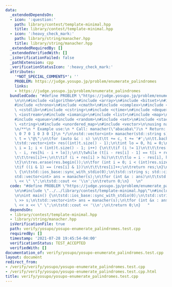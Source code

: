 ```yaml
---
data:
  _extendedDependsOn:
  - icon: ':question:'
    path: library/contest/template-minimal.hpp
    title: library/contest/template-minimal.hpp
  - icon: ':heavy_check_mark:'
    path: library/string/manacher.hpp
    title: library/string/manacher.hpp
  _extendedRequiredBy: []
  _extendedVerifiedWith: []
  _isVerificationFailed: false
  _pathExtension: cpp
  _verificationStatusIcon: ':heavy_check_mark:'
  attributes:
    '*NOT_SPECIAL_COMMENTS*': ''
    PROBLEM: https://judge.yosupo.jp/problem/enumerate_palindromes
    links:
    - https://judge.yosupo.jp/problem/enumerate_palindromes
  bundledCode: "#define PROBLEM \"https://judge.yosupo.jp/problem/enumerate_palindromes\"\
    \n\n\n#include <algorithm>\n#include <array>\n#include <bitset>\n#include <cassert>\n\
    #include <chrono>\n#include <cmath>\n#include <complex>\n#include <cstdio>\n#include\
    \ <cstdlib>\n#include <cstring>\n#include <ctime>\n#include <deque>\n#include\
    \ <iostream>\n#include <iomanip>\n#include <list>\n#include <map>\n#include <numeric>\n\
    #include <queue>\n#include <random>\n#include <set>\n#include <stack>\n#include\
    \ <string>\n#include <unordered_map>\n#include <vector>\n\nusing namespace std;\n\
    \n/**\n * Example use:\n * Call: manacher(\"abacaba\")\n * Return: {1 0 3 0 1\
    \ 0 7 0 1 0 3 0 1}\n */\n\nstd::vector<int> manacher(std::string s) {\n\tstd::string\
    \ t = \"@\";\n\tfor (auto &c : s) \n\t\tt += c, t += '#';\n\tt.back() = '&';\n\
    \tstd::vector<int> res((int)t.size() - 1);\n\tint lo = 0, hi = 0;\n\tfor (int\
    \ i = 1; i < (int)t.size() - 1; i++) {\n\t\tif (i != 1)\n\t\t\tres[i] = std::min(hi\
    \ - i, res[hi - i + lo]);\n\t\twhile (t[i - res[i] - 1] == t[i + res[i] + 1])\n\
    \t\t\tres[i]++;\n\t\tif (i + res[i] > hi)\n\t\t\tlo = i - res[i], hi = i + res[i];\n\
    \t}\n\tres.erase(res.begin());\n\tfor (int i = 0; i < (int)res.size(); i++)\n\t\
    \tif ((i & 1) == (res[i] & 1))\n\t\t\tres[i]++;\n\treturn res;\n}\n\nint main()\
    \ {\n\tstd::ios_base::sync_with_stdio(0);\n\tstd::string s; std::cin >> s;\n\t\
    std::vector<int> ans = manacher(s);\n\tfor (int &x : ans)\n\t\tstd::cout << x\
    \ << \" \";\n\tstd::cout << '\\n';\n\treturn 0;\n}   \n"
  code: "#define PROBLEM \"https://judge.yosupo.jp/problem/enumerate_palindromes\"\
    \n\n#include \"../../library/contest/template-minimal.hpp\"\n#include \"../../library/string/manacher.hpp\"\
    \n\nint main() {\n\tstd::ios_base::sync_with_stdio(0);\n\tstd::string s; std::cin\
    \ >> s;\n\tstd::vector<int> ans = manacher(s);\n\tfor (int &x : ans)\n\t\tstd::cout\
    \ << x << \" \";\n\tstd::cout << '\\n';\n\treturn 0;\n}   "
  dependsOn:
  - library/contest/template-minimal.hpp
  - library/string/manacher.hpp
  isVerificationFile: true
  path: verify/yosupo/yosupo-enumerate_palindromes.test.cpp
  requiredBy: []
  timestamp: '2021-07-28 19:45:54-04:00'
  verificationStatus: TEST_ACCEPTED
  verifiedWith: []
documentation_of: verify/yosupo/yosupo-enumerate_palindromes.test.cpp
layout: document
redirect_from:
- /verify/verify/yosupo/yosupo-enumerate_palindromes.test.cpp
- /verify/verify/yosupo/yosupo-enumerate_palindromes.test.cpp.html
title: verify/yosupo/yosupo-enumerate_palindromes.test.cpp
---
```

